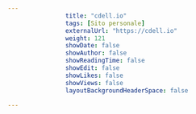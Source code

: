 ---
                title: "cdell.io"
                tags: [Sito personale]
                externalUrl: "https://cdell.io"
                weight: 121
                showDate: false
                showAuthor: false
                showReadingTime: false
                showEdit: false
                showLikes: false
                showViews: false
                layoutBackgroundHeaderSpace: false
                ---

